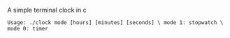A simple terminal clock in c

`
Usage: ./clock mode [hours] [minutes] [seconds]
\
mode 1: stopwatch
\
mode 0: timer
`
